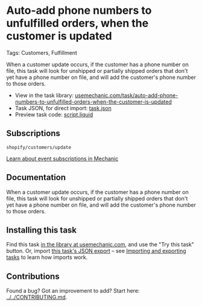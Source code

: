 # Auto-add phone numbers to unfulfilled orders, when the customer is updated

Tags: Customers, Fulfillment

When a customer update occurs, if the customer has a phone number on file, this task will look for unshipped or partially shipped orders that don't yet have a phone number on file, and will add the customer's phone number to those orders.

* View in the task library: [usemechanic.com/task/auto-add-phone-numbers-to-unfulfilled-orders-when-the-customer-is-updated](https://usemechanic.com/task/auto-add-phone-numbers-to-unfulfilled-orders-when-the-customer-is-updated)
* Task JSON, for direct import: [task.json](../../tasks/auto-add-phone-numbers-to-unfulfilled-orders-when-the-customer-is-updated.json)
* Preview task code: [script.liquid](./script.liquid)

## Subscriptions

```liquid
shopify/customers/update
```

[Learn about event subscriptions in Mechanic](https://docs.usemechanic.com/article/408-subscriptions)

## Documentation

When a customer update occurs, if the customer has a phone number on file, this task will look for unshipped or partially shipped orders that don't yet have a phone number on file, and will add the customer's phone number to those orders.

## Installing this task

Find this task [in the library at usemechanic.com](https://usemechanic.com/task/auto-add-phone-numbers-to-unfulfilled-orders-when-the-customer-is-updated), and use the "Try this task" button. Or, import [this task's JSON export](../../tasks/auto-add-phone-numbers-to-unfulfilled-orders-when-the-customer-is-updated.json) – see [Importing and exporting tasks](https://docs.usemechanic.com/article/505-importing-and-exporting-tasks) to learn how imports work.

## Contributions

Found a bug? Got an improvement to add? Start here: [../../CONTRIBUTING.md](../../CONTRIBUTING.md).

